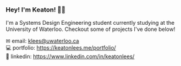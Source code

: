 ### Hey! I'm Keaton! 👋🏼

I'm a Systems Design Engineering student currently studying at the University of Waterloo. Checkout some of projects I've done below!

✉ email: klees@uwaterloo.ca <br>
💻 portfolio: https://keatonlees.me/portfolio/ <br>
🔗 linkedin: https://www.linkedin.com/in/keatonlees/ <br>
